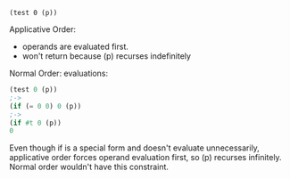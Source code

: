 `(test 0 (p))`

Applicative Order:
- operands are evaluated first.
- won't return because (p) recurses indefinitely

Normal Order:
evaluations:
```lisp
(test 0 (p))
;->
(if (= 0 0) 0 (p))
;->
(if #t 0 (p))
0
```

Even though if is a special form and doesn't evaluate unnecessarily, applicative order forces operand evaluation first, so (p) recurses infinitely. Normal order wouldn't have this constraint.
